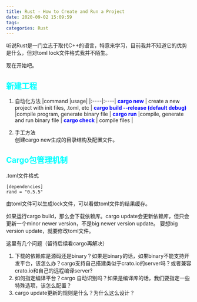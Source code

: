 ```yaml
---
title: Rust - How to Create and Run a Project
date: 2020-09-02 15:09:59
tags:
categories: Rust
---
```


听说Rust是一门立志于取代C++的语言，特意来学习，目前我并不知道它的优势是什么，但对toml lock文件格式我并不陌生。  

现在开始吧。  

## __<font color=0xFFFFFF>新建工程</font>__

1. 自动化方法 
   |command   |usage|
   |:----|:----|
   __<font color=blue>cargo new</font>__   | create a new project with init files, .toml, etc   |
    __<font color=blue>cargo build --release (default debug)</font>__  |compile program, generate binary file  |
    __<font color=blue>cargo run</font>__  |compile, generate and run binary file | 
    __<font color=blue>cargo check</font>__ | compile files |
    

2. 手工方法  
   创建cargo new生成的目录结构及配置文件。  

<!--more-->  

## __<font color=0xFFFFFF>Cargo包管理机制</font>__  

.toml文件格式  

    [dependencies]  
    rand = "0.5.5"

由toml文件可以生成lock文件，可以看做toml文件的结果缓存。  

如果运行cargo build，那么会下载依赖库。cargo update会更新依赖库，但只会更新一个minor newer version，不是big newer version update。 要想big version update，就要修改toml文件。 

这里有几个问题（留待后续看cargo再解决）  

1. 下载的依赖库是源码还是binary？如果是binary的话，如果binary不能支持开发平台，该怎么办？cargo支持自己搭建类似于crato.io的server吗？或者兼容crato.io和自己的远程编译server?
2. 如何指定编译平台？cargo 自动识别吗？如果是编译库的话，我们要指定一些特殊选项，该怎么配置？  
3. cargo update更新的规则是什么？为什么这么设计？


